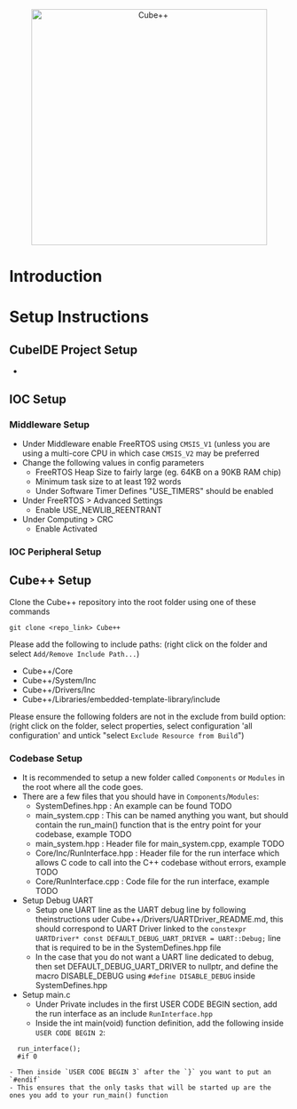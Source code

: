 <div align="center">
<img alt="Cube++" src="https://github.com/cjchanx/CubePlusPlus/assets/78698227/c3764e36-0ced-4585-81e8-78a98a1e3723" width="425"/>
</div>

# Introduction

# Setup Instructions 
## CubeIDE Project Setup
- 

## IOC Setup
### Middleware Setup
- Under Middleware enable FreeRTOS using `CMSIS_V1` (unless you are using a multi-core CPU in which case `CMSIS_V2` may be preferred
- Change the following values in config parameters
    - FreeRTOS Heap Size to fairly large (eg. 64KB on a 90KB RAM chip)
    - Minimum task size to at least 192 words
    - Under Software Timer Defines "USE_TIMERS" should be enabled
- Under FreeRTOS > Advanced Settings
    - Enable USE_NEWLIB_REENTRANT
- Under Computing > CRC 
	- Enable Activated

### IOC Peripheral Setup



## Cube++ Setup
Clone the Cube++ repository into the root folder using one of these commands
```
git clone <repo_link> Cube++
```

Please add the following to include paths:
(right click on the folder and select `Add/Remove Include Path...`)
- Cube++/Core
- Cube++/System/Inc
- Cube++/Drivers/Inc
- Cube++/Libraries/embedded-template-library/include

Please ensure the following folders are not in the exclude from build option:
(right click on the folder, select properties, select configuration 'all configuration' and untick "select `Exclude Resource from Build`")

### Codebase Setup
- It is recommended to setup a new folder called `Components` or `Modules` in the root where all the code goes.
- There are a few files that you should have in `Components`/`Modules`:
	- SystemDefines.hpp : An example can be found TODO
	- main_system.cpp   : This can be named anything you want, but should contain the run_main() function that is the entry point for your codebase, example TODO
	- main_system.hpp   : Header file for main_system.cpp, example TODO
	- Core/Inc/RunInterface.hpp : Header file for the run interface which allows C code to call into the C++ codebase without errors, example TODO
	- Core/RunInterface.cpp : Code file for the run interface, example TODO
- Setup Debug UART
	- Setup one UART line as the UART debug line by following theinstructions uder Cube++/Drivers/UARTDriver_README.md, this should correspond to UART Driver linked to the 
	`constexpr UARTDriver* const DEFAULT_DEBUG_UART_DRIVER = UART::Debug;` line that is required to be in the SystemDefines.hpp file
	- In the case that you do not want a UART line dedicated to debug, then set DEFAULT_DEBUG_UART_DRIVER to nullptr, and
	define the macro DISABLE_DEBUG using `#define DISABLE_DEBUG` inside SystemDefines.hpp
- Setup main.c
	- Under Private includes in the first USER CODE BEGIN section, add the run interface as an include `RunInterface.hpp`
	- Inside the int main(void) function definition, add the following inside `USER CODE BEGIN 2`:
```
  run_interface();
  #if 0
```
	- Then inside `USER CODE BEGIN 3` after the `}` you want to put an `#endif`
	- This ensures that the only tasks that will be started up are the ones you add to your run_main() function
 
